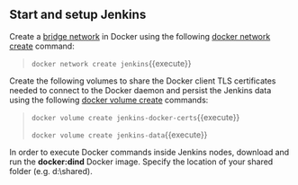 ## Start and setup Jenkins

Create a [bridge network](https://docs.docker.com/network/bridge/) in Docker using the following [docker network create](https://docs.docker.com/engine/reference/commandline/network_create/) command:
> `docker network create jenkins`{{execute}}

Create the following volumes  to share the Docker client TLS certificates needed to connect to the Docker daemon and persist the Jenkins data using the following [docker volume create](https://docs.docker.com/engine/reference/commandline/volume_create/) commands:
> `docker volume create jenkins-docker-certs`{{execute}}
>
> `docker volume create jenkins-data`{{execute}}

In order to execute Docker commands inside Jenkins nodes, download and run the **docker:dind** Docker image. Specify the location of your shared folder (e.g. d:\shared).
